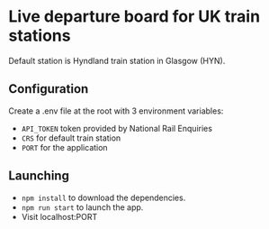 # Live departure board for UK train stations

Default station is Hyndland train station in Glasgow (HYN).

## Configuration
Create a .env file at the root with 3 environment variables:
- `API_TOKEN` token provided by National Rail Enquiries
- `CRS` for default train station
- `PORT` for the application

## Launching
- `npm install` to download the dependencies.
- `npm run start` to launch the app.
- Visit localhost:PORT